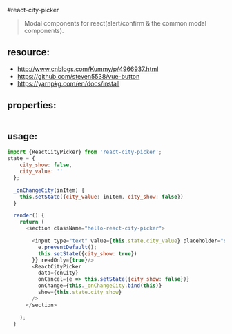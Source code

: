 #react-city-picker
> Modal components for react(alert/confirm &amp; the common modal components).


## resource:
+ http://www.cnblogs.com/Kummy/p/4966937.html
+ https://github.com/steven5538/vue-button
+ https://yarnpkg.com/en/docs/install


## properties:
```javascript

```


## usage:
```javascript
import {ReactCityPicker} from 'react-city-picker';
state = {
    city_show: false,
    city_value: ''
  };

  _onChangeCity(inItem) {
    this.setState({city_value: inItem, city_show: false})
  }

  render() {
    return (
      <section className="hello-react-city-picker">

        <input type="text" value={this.state.city_value} placeholder="select city" onClick={e => {
          e.preventDefault();
          this.setState({city_show: true})
        }} readOnly={true}/>
        <ReactCityPicker
          data={cnCity}
          onCancel={e => this.setState({city_show: false})}
          onChange={this._onChangeCity.bind(this)}
          show={this.state.city_show}
        />
      </section>

    );
  }

```

